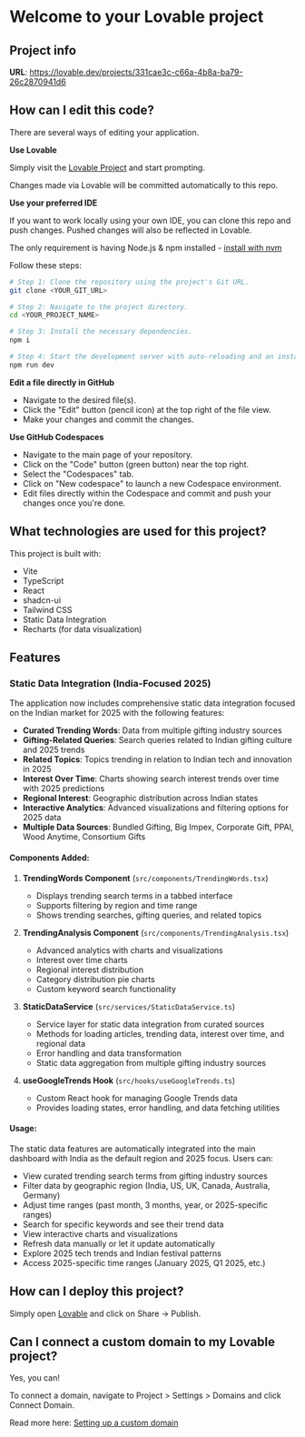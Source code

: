 # Welcome to your Lovable project

## Project info

**URL**: https://lovable.dev/projects/331cae3c-c66a-4b8a-ba79-26c2870941d6

## How can I edit this code?

There are several ways of editing your application.

**Use Lovable**

Simply visit the [Lovable Project](https://lovable.dev/projects/331cae3c-c66a-4b8a-ba79-26c2870941d6) and start prompting.

Changes made via Lovable will be committed automatically to this repo.

**Use your preferred IDE**

If you want to work locally using your own IDE, you can clone this repo and push changes. Pushed changes will also be reflected in Lovable.

The only requirement is having Node.js & npm installed - [install with nvm](https://github.com/nvm-sh/nvm#installing-and-updating)

Follow these steps:

```sh
# Step 1: Clone the repository using the project's Git URL.
git clone <YOUR_GIT_URL>

# Step 2: Navigate to the project directory.
cd <YOUR_PROJECT_NAME>

# Step 3: Install the necessary dependencies.
npm i

# Step 4: Start the development server with auto-reloading and an instant preview.
npm run dev
```

**Edit a file directly in GitHub**

- Navigate to the desired file(s).
- Click the "Edit" button (pencil icon) at the top right of the file view.
- Make your changes and commit the changes.

**Use GitHub Codespaces**

- Navigate to the main page of your repository.
- Click on the "Code" button (green button) near the top right.
- Select the "Codespaces" tab.
- Click on "New codespace" to launch a new Codespace environment.
- Edit files directly within the Codespace and commit and push your changes once you're done.

## What technologies are used for this project?

This project is built with:

- Vite
- TypeScript
- React
- shadcn-ui
- Tailwind CSS
- Static Data Integration
- Recharts (for data visualization)

## Features

### Static Data Integration (India-Focused 2025)

The application now includes comprehensive static data integration focused on the Indian market for 2025 with the following features:

- **Curated Trending Words**: Data from multiple gifting industry sources
- **Gifting-Related Queries**: Search queries related to Indian gifting culture and 2025 trends
- **Related Topics**: Topics trending in relation to Indian tech and innovation in 2025
- **Interest Over Time**: Charts showing search interest trends over time with 2025 predictions
- **Regional Interest**: Geographic distribution across Indian states
- **Interactive Analytics**: Advanced visualizations and filtering options for 2025 data
- **Multiple Data Sources**: Bundled Gifting, Big Impex, Corporate Gift, PPAI, Wood Anytime, Consortium Gifts

#### Components Added:

1. **TrendingWords Component** (`src/components/TrendingWords.tsx`)
   - Displays trending search terms in a tabbed interface
   - Supports filtering by region and time range
   - Shows trending searches, gifting queries, and related topics

2. **TrendingAnalysis Component** (`src/components/TrendingAnalysis.tsx`)
   - Advanced analytics with charts and visualizations
   - Interest over time charts
   - Regional interest distribution
   - Category distribution pie charts
   - Custom keyword search functionality

3. **StaticDataService** (`src/services/StaticDataService.ts`)
   - Service layer for static data integration from curated sources
   - Methods for loading articles, trending data, interest over time, and regional data
   - Error handling and data transformation
   - Static data aggregation from multiple gifting industry sources

4. **useGoogleTrends Hook** (`src/hooks/useGoogleTrends.ts`)
   - Custom React hook for managing Google Trends data
   - Provides loading states, error handling, and data fetching utilities

#### Usage:

The static data features are automatically integrated into the main dashboard with India as the default region and 2025 focus. Users can:

- View curated trending search terms from gifting industry sources
- Filter data by geographic region (India, US, UK, Canada, Australia, Germany)
- Adjust time ranges (past month, 3 months, year, or 2025-specific ranges)
- Search for specific keywords and see their trend data
- View interactive charts and visualizations
- Refresh data manually or let it update automatically
- Explore 2025 tech trends and Indian festival patterns
- Access 2025-specific time ranges (January 2025, Q1 2025, etc.)

## How can I deploy this project?

Simply open [Lovable](https://lovable.dev/projects/331cae3c-c66a-4b8a-ba79-26c2870941d6) and click on Share -> Publish.

## Can I connect a custom domain to my Lovable project?

Yes, you can!

To connect a domain, navigate to Project > Settings > Domains and click Connect Domain.

Read more here: [Setting up a custom domain](https://docs.lovable.dev/tips-tricks/custom-domain#step-by-step-guide)
